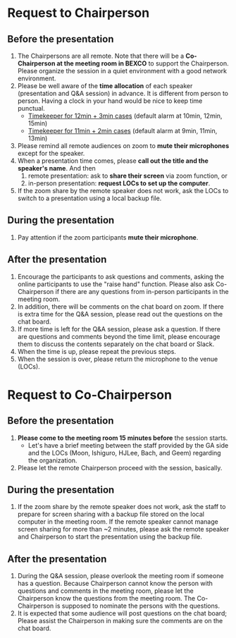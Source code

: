 # Request to Chairperson

## Before the presentation
1. The Chairpersons are all remote. Note that there will be a **Co-Chairperson at the meeting room in BEXCO** to support the Chairperson. Please organize the session in a quiet environment with a good network environment.
2. Please be well aware of the **time allocation** of each speaker (presentation and Q&A session) in advance. It is different from person to person. Having a clock in your hand would be nice to keep time punctual.
    - [Timekeeper for 12min + 3min cases](https://maruta.github.io/timekeeper/#t1=10:00&t2=12:00&t3=15:00&m=12%20min%20TALK%20%2B%203%20min%20Q%26amp%3BA) (default alarm at 10min, 12min, 15min)
    - [Timekeeper for 11min + 2min cases](https://maruta.github.io/timekeeper/#t1=9:00&t2=11:00&t3=13:00&m=11%20min%20TALK%20%2B%202%20min%20Q%26amp%3BA) (default alarm at 9min, 11min, 13min)
3. Please remind all remote audiences on zoom to **mute their microphones** except for the speaker.
4. When a presentation time comes, please **call out the title and the speaker's name**. And then 
    1. remote presentation: ask to **share their screen** via zoom function, or 
    1. in-person presentation: **request LOCs to set up the computer**.
5. If the zoom share by the remote speaker does not work, ask the LOCs to switch to a presentation using a local backup file.

## During the presentation
1. Pay attention if the zoom participants **mute their microphone**.

## After the presentation
1. Encourage the participants to ask questions and comments, asking the online participants to use the "raise hand" function. Please also ask Co-Chairperson if there are any questions from in-person participants in the meeting room.
2. In addition, there will be comments on the chat board on zoom. If there is extra time for the Q&A session, please read out the questions on the chat board.
3. If more time is left for the Q&A session, please ask a question. If there are questions and comments beyond the time limit, please encourage them to discuss the contents separately on the chat board or Slack.
4. When the time is up, please repeat the previous steps.
5. When the session is over, please return the microphone to the venue (LOCs).


# Request to Co-Chairperson

## Before the presentation
1. **Please come to the meeting room 15 minutes before** the session starts. 
    - Let's have a brief meeting between the staff provided by the GA side and the LOCs (Moon, Ishiguro, HJLee, Bach, and Geem) regarding the organization.
3. Please let the remote Chairperson proceed with the session, basically.

## During the presentation
1. If the zoom share by the remote speaker does not work, ask the staff to prepare for screen sharing with a backup file stored on the local computer in the meeting room. If the remote speaker cannot manage screen sharing for more than ~2 minutes, please ask the remote speaker and Chairperson to start the presentation using the backup file.

## After the presentation
1. During the Q&A session, please overlook the meeting room if someone has a question. Because Chairperson cannot know the person with questions and comments in the meeting room, please let the Chairperson know the questions from the meeting room. The Co-Chairperson is supposed to nominate the persons with the questions.
2. It is expected that some audience will post questions on the chat board; Please assist the Chairperson in making sure the comments are on the chat board.
